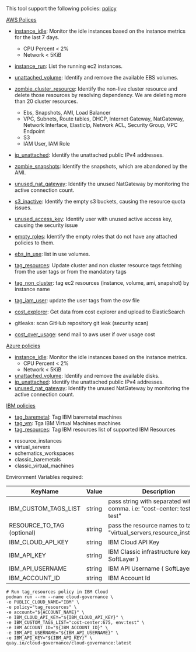 This tool support the following policies:
[policy](cloud_governance/policy)

[AWS Polices](cloud_governance/policy/aws)

* [instance_idle](cloud_governance/policy/aws/cleanup/instance_idle.py): Monitor the idle instances based on the
  instance metrics for the last 7 days.
    * CPU Percent < 2%
    * Network < 5KiB
* [instance_run](cloud_governance/policy/aws/cleanup/instance_run.py): List the running ec2 instances.
* [unattached_volume](cloud_governance/policy/aws/cleanup/unattached_volume.py): Identify and remove the available EBS
  volumes.
* [zombie_cluster_resource](cloud_governance/policy/aws/zombie_cluster_resource.py): Identify the non-live cluster
  resource and delete those resources by resolving dependency. We are deleting more than 20 cluster resources.
    * Ebs, Snapshots, AMI, Load Balancer
    * VPC, Subnets, Route tables, DHCP, Internet Gateway, NatGateway, Network Interface, ElasticIp, Network ACL,
      Security Group, VPC Endpoint
    * S3
    * IAM User, IAM Role
* [ip_unattached](cloud_governance/policy/aws/ip_unattached.py): Identify the unattached public IPv4 addresses.
* [zombie_snapshots](cloud_governance/policy/aws/zombie_snapshots.py): Identify the snapshots, which are abandoned by
  the AMI.
* [unused_nat_gateway](cloud_governance/policy/aws/cleanup/unused_nat_gateway.py): Identify the unused NatGateway by
  monitoring the active connection count.
* [s3_inactive](cloud_governance/policy/aws/s3_inactive.py): Identify the empty s3 buckets, causing the resource quota
  issues.
* [unused_access_key](cloud_governance/policy/aws/unused_access_key.py): Identify user with unused active access key, causing the security issue
* [empty_roles](cloud_governance/policy/aws/empty_roles.py): Identify the empty roles that do not have any attached
  policies to them.
* [ebs_in_use](cloud_governance/policy/aws/ebs_in_use.py): list in use volumes.
* [tag_resources](cloud_governance/policy/policy_operations/aws/tag_cluster): Update cluster and non cluster resource
  tags fetching from the user tags or from the mandatory tags
* [tag_non_cluster](cloud_governance/policy/policy_operations/aws/tag_non_cluster): tag ec2 resources (instance, volume,
  ami, snapshot) by instance name
* [tag_iam_user](cloud_governance/policy/policy_operations/aws/tag_user): update the user tags from the csv file
* [cost_explorer](cloud_governance/policy/aws/cost_explorer.py): Get data from cost explorer and upload to ElasticSearch

* gitleaks: scan GitHub repository git leak (security scan)
* [cost_over_usage](cloud_governance/policy/aws/cost_over_usage.py): send mail to aws user if over usage cost

[Azure policies](cloud_governance/policy/azure)

* [instance_idle](cloud_governance/policy/azure/cleanup/instance_idle.py): Monitor the idle instances based on the
  instance metrics.
    * CPU Percent < 2%
    * Network < 5KiB
* [unattached_volume](cloud_governance/policy/azure/cleanup/unattached_volume.py): Identify and remove the available
  disks.
* [ip_unattached](cloud_governance/policy/azure/cleanup/ip_unattached.py): Identify the unattached public IPv4
  addresses.
* [unused_nat_gateway](cloud_governance/policy/azure/cleanup/unused_nat_gateway.py): Identify the unused NatGateway by
  monitoring the active connection count.

[IBM policies](cloud_governance/policy/ibm)

* [tag_baremetal](cloud_governance/policy/ibm/tag_baremetal.py): Tag IBM baremetal machines
* [tag_vm](cloud_governance/policy/ibm/tag_vm.py): Tga IBM Virtual Machines machines
* [tag_resources](./cloud_governance/policy/ibm/tag_resources.py): Tag IBM resources
  list of supported IBM Resources

- resource_instances
- virtual_servers
- schematics_workspaces
- classic_baremetals
- classic_virtual_machines

Environment Variables required:

| KeyName                    | Value  | Description                                                                |
|----------------------------|--------|----------------------------------------------------------------------------|
| IBM_CUSTOM_TAGS_LIST       | string | pass string with separated with comma. i.e: "cost-center: test, env: test" |
| RESOURCE_TO_TAG (optional) | string | pass the resource names to tag. ex: "virtual_servers,resource_instances"   |
| IBM_CLOUD_API_KEY          | string | IBM Cloud API Key                                                          |
| IBM_API_KEY                | string | IBM Classic infrastructure key ( SoftLayer )                               |
| IBM_API_USERNAME           | string | IBM API Username ( SoftLayer )                                             |
| IBM_ACCOUNT_ID             | string | IBM Account Id                                                             |

  ```shell
  # Run tag_resources policy in IBM Cloud
  podman run --rm --name cloud-governance \
  -e PUBLIC_CLOUD_NAME="IBM" \
  -e policy="tag_resources" \
  -e account="${ACCOUNT_NAME}" \
  -e IBM_CLOUD_API_KEY="${IBM_CLOUD_API_KEY}" \
  -e IBM_CUSTOM_TAGS_LIST="cost-center:675, env:test" \
  -e IBM_ACCOUNT_ID="${IBM_ACCOUNT_ID}" \
  -e IBM_API_USERNAME="${IBM_API_USERNAME}" \
  -e IBM_API_KEY="${IBM_API_KEY}" \
  quay.io/cloud-governance/cloud-governance:latest
  ```
